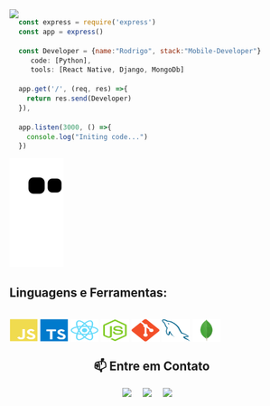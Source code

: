
 <a href="https://github.com/rodrigobarroshd">
  <img align="left" src="https://github-readme-stats.vercel.app/api/top-langs/?username=rodrigobarroshd&theme=dracula&hide_langs_below=1" />
</a> 

```javascript
const express = require('express')
const app = express()

const Developer = {name:"Rodrigo", stack:"Mobile-Developer"}
   code: [Python],
   tools: [React Native, Django, MongoDb]
   
app.get('/', (req, res) =>{
  return res.send(Developer)
}),

app.listen(3000, () =>{
  console.log("Initing code...")
})

```

![Snake animation](https://github.com/rodrigobarroshd/rodrigobarroshd/blob/output/github-contribution-grid-snake.svg)

## **Linguagens e Ferramentas:**  

<div style="display: inline_block"><br>
  <img src="https://github.com/rodrigobarroshd/rodrigobarroshd/blob/main/Profile--GitHubAuxiliaryFiles/javascript-plain.svg" width="50" height="40" align="center"/>
  <img src="https://github.com/rodrigobarroshd/rodrigobarroshd/blob/main/Profile--GitHubAuxiliaryFiles/typescript-original.svg" width="50" height="40" align="center"/>
  <img src="https://github.com/rodrigobarroshd/rodrigobarroshd/blob/main/Profile--GitHubAuxiliaryFiles/react-original.svg" width="50" height="40" align="center"/>
  <img src="https://github.com/rodrigobarroshd/rodrigobarroshd/blob/main/Profile--GitHubAuxiliaryFiles/nodejs-original.svg" width="50" height="40" align="center"/>
  <img src="https://github.com/rodrigobarroshd/rodrigobarroshd/blob/main/Profile--GitHubAuxiliaryFiles/git-plain.svg" width="50" height="40" align="center"/>
  <img src="https://github.com/rodrigobarroshd/rodrigobarroshd/blob/main/Profile--GitHubAuxiliaryFiles/mysql-plain.svg" width="50" height="40" align="center"/>
  <img src="https://github.com/rodrigobarroshd/rodrigobarroshd/blob/main/Profile--GitHubAuxiliaryFiles/mongodb-original.svg" width="50" height="40" align="center"/>
 

</details>

<h2  align="center">📫 Entre em Contato</h2>
<p align="center">
  <a target="_blank"href="https://www.linkedin.com/in/rodrigo-barros87/"><img src="https://img.shields.io/badge/linkedin-%230077B5.svg?&style=for-the-badge&logo=linkedin&logoColor=white" /></a>&nbsp;&nbsp;&nbsp;&nbsp;
  <a target="_blank"href="https://twitter.com/ileriayooo"><img src="https://img.shields.io/badge/twitter-%231DA1F2.svg?&style=for-the-badge&logo=twitter&logoColor=white" /></a>&nbsp;&nbsp;&nbsp;&nbsp;
  <a href="mailto:brodrigo87@gmail.com?subject=Hello%20Rodrigo,%20From%20Github"><img src="https://img.shields.io/badge/gmail-%23D14836.svg?&style=for-the-badge&logo=gmail&logoColor=white" /></a>&nbsp;&nbsp;&nbsp;&nbsp;
</p>





